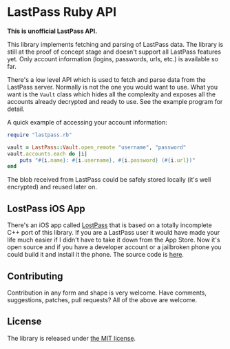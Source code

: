 LastPass Ruby API
=================

**This is unofficial LastPass API.**

This library implements fetching and parsing of LastPass data.  The library is
still at the proof of concept stage and doesn't support all LastPass features
yet.  Only account information (logins, passwords, urls, etc.) is available so
far.

There's a low level API which is used to fetch and parse data from the
LastPass server. Normally is not the one you would want to use. What you want
is the `Vault` class which hides all the complexity and exposes all the
accounts already decrypted and ready to use. See the example program for
detail.

A quick example of accessing your account information:

```ruby
require "lastpass.rb"

vault = LastPass::Vault.open_remote "username", "password"
vault.accounts.each do |i|
    puts "#{i.name}: #{i.username}, #{i.password} (#{i.url})"
end
```

The blob received from LastPass could be safely stored locally (it's well
encrypted) and reused later on.


LostPass iOS App
----------------

There's an iOS app called [LostPass](http://detunized.net/lostpass/) that is
based on a totally incomplete C++ port of this library.  If you are a LastPass
user it would have made your life much easier if I didn't have to take it down
from the App Store. Now it's open source and if you have a developer account
or a jailbroken phone you could build it and install it the phone. The source
code is [here](https://github.com/detunized/LostPass).


Contributing
------------

Contribution in any form and shape is very welcome.  Have comments,
suggestions, patches, pull requests?  All of the above are welcome.


License
-------

The library is released under [the MIT
license](http://www.opensource.org/licenses/mit-license.php).
